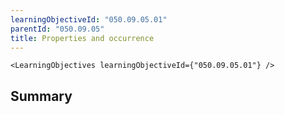 ```yaml
---
learningObjectiveId: "050.09.05.01"
parentId: "050.09.05"
title: Properties and occurrence
---
```


```tsx eval
<LearningObjectives learningObjectiveId={"050.09.05.01"} />
```

## Summary
